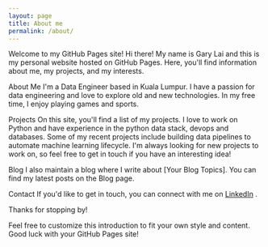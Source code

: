 ```yaml
---
layout: page
title: About me
permalink: /about/
---
```


Welcome to my GitHub Pages site!
Hi there! My name is Gary Lai and this is my personal website hosted on GitHub Pages. Here, you'll find information about me, my projects, and my interests.

About Me
I'm a Data Engineer based in Kuala Lumpur. I have a passion for data engineering and love to explore old and new technologies. In my free time, I enjoy playing games and sports.

Projects
On this site, you'll find a list of my projects. I love to work on Python and have experience in the python data stack, devops and databases. Some of my recent projects include building data pipelines to automate machine learning lifecycle. I'm always looking for new projects to work on, so feel free to get in touch if you have an interesting idea!

Blog
I also maintain a blog where I write about [Your Blog Topics]. You can find my latest posts on the Blog page.

Contact
If you'd like to get in touch, you can connect with me on [LinkedIn](https://www.linkedin.com/in/gary-lai-09467447/)
.

Thanks for stopping by!

Feel free to customize this introduction to fit your own style and content. Good luck with your GitHub Pages site!
